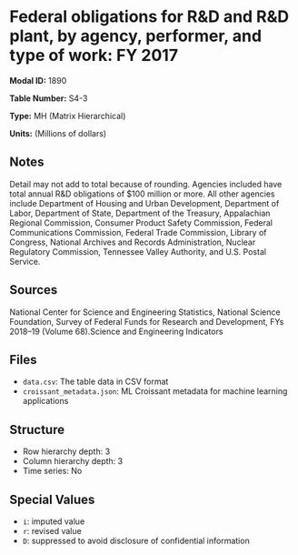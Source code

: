 # Federal obligations for R&D and R&D plant, by agency, performer, and type of work: FY 2017

**Modal ID:** 1890

**Table Number:** S4-3

**Type:** MH (Matrix Hierarchical)

**Units:** (Millions of dollars)

## Notes

Detail may not add to total because of rounding. Agencies included have total annual R&D obligations of $100 million or more. All other agencies include Department of Housing and Urban Development, Department of Labor, Department of State, Department of the Treasury, Appalachian Regional Commission, Consumer Product Safety Commission, Federal Communications Commission, Federal Trade Commission, Library of Congress, National Archives and Records Administration, Nuclear Regulatory Commission, Tennessee Valley Authority, and U.S. Postal Service.

## Sources

National Center for Science and Engineering Statistics, National Science Foundation, Survey of Federal Funds for Research and Development, FYs 2018–19 (Volume 68).Science and Engineering Indicators

## Files

- `data.csv`: The table data in CSV format
- `croissant_metadata.json`: ML Croissant metadata for machine learning applications

## Structure

- Row hierarchy depth: 3
- Column hierarchy depth: 3
- Time series: No

## Special Values

- `i`: imputed value
- `r`: revised value
- `D`: suppressed to avoid disclosure of confidential information
